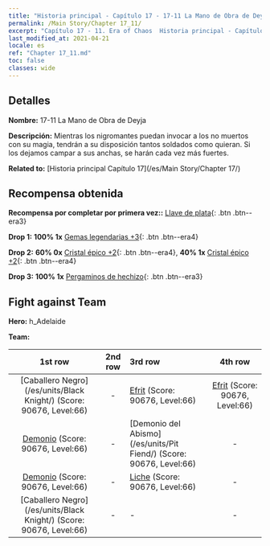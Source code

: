 ```yaml
---
title: "Historia principal - Capítulo 17 - 17-11 La Mano de Obra de Deyja"
permalink: /Main Story/Chapter 17_11/
excerpt: "Capítulo 17 - 11. Era of Chaos  Historia principal - Capítulo 17_11. 17-11 La Mano de Obra de Deyja"
last_modified_at: 2021-04-21
locale: es
ref: "Chapter 17_11.md"
toc: false
classes: wide
---
```


## Detalles

 **Nombre:** 17-11 La Mano de Obra de Deyja

 **Descripción:** Mientras los nigromantes puedan invocar a los no muertos con su magia, tendrán a su disposición tantos soldados como quieran. Si los dejamos campar a sus anchas, se harán cada vez más fuertes.

 **Related to:** [Historia principal Capítulo 17](/es/Main Story/Chapter 17/)

## Recompensa obtenida

 **Recompensa por completar por primera vez::** [Llave de plata](/es/Items/con_693/){: .btn .btn--era3}

 **Drop 1:** **100% 1x** [Gemas legendarias +3](/es/Items/mat_58/){: .btn .btn--era4}

 **Drop 2:** **60% 0x** [Cristal épico +2](/es/Items/mat_52/){: .btn .btn--era4}, **40% 1x** [Cristal épico +2](/es/Items/mat_52/){: .btn .btn--era4}

 **Drop 3:** **100% 1x** [Pergaminos de hechizo](/es/Items/con_694/){: .btn .btn--era3}


## Fight against Team
 **Hero:** h_Adelaide

 **Team:**


  | 1st row | 2nd row | 3rd row | 4th row |
  |:----:|:----:|:----|:----:|
  | [Caballero Negro](/es/units/Black Knight/) (Score: 90676, Level:66)  | - | [Efrit](/es/units/Efreeti/) (Score: 90676, Level:66)  | [Efrit](/es/units/Efreeti/) (Score: 90676, Level:66)  |
  | [Demonio](/es/units/Demon/) (Score: 90676, Level:66)  | - | [Demonio del Abismo](/es/units/Pit Fiend/) (Score: 90676, Level:66)  | - |
  | [Demonio](/es/units/Demon/) (Score: 90676, Level:66)  | - | [Liche](/es/units/Lich/) (Score: 90676, Level:66)  | - |
  | [Caballero Negro](/es/units/Black Knight/) (Score: 90676, Level:66)  | - | - | - |


